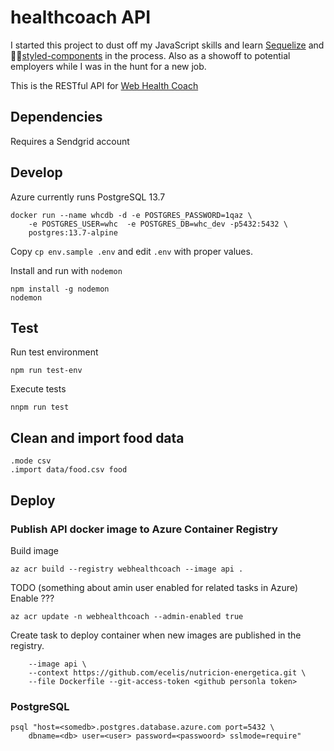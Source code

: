 # healthcoach API

I started this project to dust off my JavaScript skills and learn [Sequelize](https://sequelize.org/) and 💅🏾[styled-components](https://styled-components.com/) in the process. Also as a showoff to potential employers while I was in the hunt for a new job.

This is the RESTful API for [Web Health Coach](https://github.com/ecelis/healtcoach)

## Dependencies

Requires a Sendgrid account

## Develop

Azure currently runs PostgreSQL 13.7

```
docker run --name whcdb -d -e POSTGRES_PASSWORD=1qaz \
    -e POSTGRES_USER=whc  -e POSTGRES_DB=whc_dev -p5432:5432 \
    postgres:13.7-alpine
```

Copy `cp env.sample .env` and edit `.env` with proper values.

Install and run with `nodemon`

```
npm install -g nodemon
nodemon
``` 

## Test

Run test environment

```
npm run test-env
```

Execute tests

```
nnpm run test
```

## Clean and import food data

```
.mode csv
.import data/food.csv food
```

## Deploy

### Publish API docker image to Azure Container Registry

Build image

```
az acr build --registry webhealthcoach --image api .
```

TODO (something about amin user enabled for related tasks in Azure)
Enable ??? 

```
az acr update -n webhealthcoach --admin-enabled true
```

Create task to deploy container when new images are published in the registry.

```az acr task create --registry webhealthcoach --name buildapi \
    --image api \
    --context https://github.com/ecelis/nutricion-energetica.git \
    --file Dockerfile --git-access-token <github personla token>
```

### PostgreSQL

```
psql "host=<somedb>.postgres.database.azure.com port=5432 \
    dbname=<db> user=<user> password=<passwoord> sslmode=require"
```